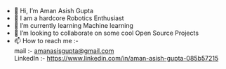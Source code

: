 - 👋 Hi, I’m Aman Asish Gupta
- 👀 I am a hardcore Robotics Enthusiast
- 🌱 I’m currently learning Machine learning
- 💞️ I’m looking to collaborate on some cool Open Source Projects
- 📫 How to reach me :- <br>
mail :- amanasisgupta@gmail.com <br>
LinkedIn :- https://www.linkedin.com/in/aman-asish-gupta-085b57215

<!---
amanasish/amanasish is a ✨ special ✨ repository because its `README.md` (this file) appears on your GitHub profile.
You can click the Preview link to take a look at your changes.
--->
